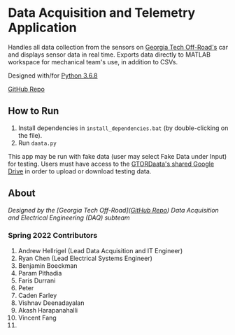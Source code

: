 # Data Acquisition and Telemetry Application
Handles all data collection from the sensors on [Georgia Tech Off-Road's](https://gtor.gatech.edu/) car and displays sensor data in real time. 
Exports data directly to MATLAB workspace for mechanical team's use, in addition to CSVs.

Designed with/for [Python 3.6.8](https://www.python.org/downloads/release/python-368/)

[GitHub Repo](https://github.com/Georgia-Tech-Off-Road/GTORDaata/)

## How to Run

1. Install dependencies in `install_dependencies.bat` (by double-clicking on the 
file).
2. Run `daata.py`

This app may be run with fake data (user may select Fake Data under Input) for 
testing. Users must have access to the 
[GTORDaata's shared Google Drive](https://drive.google.com/drive/u/0/folders/1OaMbG-wAqC6_Ad8u5FiNS9L8z2W7eB2i) 
in order to upload or download testing data.  

## About

_Designed by the [Georgia Tech Off-Road]([GitHub Repo](https://github.com/Georgia-Tech-Off-Road/GTORDaata/)) Data Acquisition and Electrical Engineering (DAQ) subteam_

### Spring 2022 Contributors
1. Andrew Hellrigel (Lead Data Acquisition and IT Engineer)
2. Ryan Chen (Lead Electrical Systems Engineer)
3. Benjamin Boeckman
4. Param Pithadia
5. Faris Durrani
6. Peter
7. Caden Farley
8. Vishnav Deenadayalan
9. Akash Harapanahalli
10. Vincent Fang
11. 
